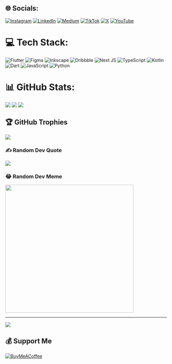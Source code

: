 ## 🌐 Socials:

[![Instagram](https://img.shields.io/badge/Instagram-%23E4405F.svg?logo=Instagram&logoColor=white)](https://instagram.com/fitriadyaa) [![LinkedIn](https://img.shields.io/badge/LinkedIn-%230077B5.svg?logo=linkedin&logoColor=white)](https://linkedin.com/in/fitriadyaa) [![Medium](https://img.shields.io/badge/Medium-12100E?logo=medium&logoColor=white)](https://medium.com/@@fitriadyaa) [![TikTok](https://img.shields.io/badge/TikTok-%23000000.svg?logo=TikTok&logoColor=white)](https://tiktok.com/@fitriadyaa) [![X](https://img.shields.io/badge/X-black.svg?logo=X&logoColor=white)](https://x.com/fitriadyaa) [![YouTube](https://img.shields.io/badge/YouTube-%23FF0000.svg?logo=YouTube&logoColor=white)](https://youtube.com/@fitriadyaa)

# 💻 Tech Stack:

![Flutter](https://img.shields.io/badge/Flutter-%2302569B.svg?style=for-the-badge&logo=Flutter&logoColor=white) ![Figma](https://img.shields.io/badge/figma-%23F24E1E.svg?style=for-the-badge&logo=figma&logoColor=white) ![Inkscape](https://img.shields.io/badge/Inkscape-e0e0e0?style=for-the-badge&logo=inkscape&logoColor=080A13) ![Dribbble](https://img.shields.io/badge/Dribbble-EA4C89?style=for-the-badge&logo=dribbble&logoColor=white) ![Next JS](https://img.shields.io/badge/Next-black?style=for-the-badge&logo=next.js&logoColor=white) ![TypeScript](https://img.shields.io/badge/typescript-%23007ACC.svg?style=for-the-badge&logo=typescript&logoColor=white) ![Kotlin](https://img.shields.io/badge/kotlin-%237F52FF.svg?style=for-the-badge&logo=kotlin&logoColor=white) ![Dart](https://img.shields.io/badge/dart-%230175C2.svg?style=for-the-badge&logo=dart&logoColor=white) ![JavaScript](https://img.shields.io/badge/javascript-%23323330.svg?style=for-the-badge&logo=javascript&logoColor=%23F7DF1E) ![Python](https://img.shields.io/badge/python-3670A0?style=for-the-badge&logo=python&logoColor=ffdd54)

# 📊 GitHub Stats:

![](https://github-readme-stats.vercel.app/api?username=fitriadyaa&theme=radical&hide_border=false&include_all_commits=true&count_private=true)
![](https://github-readme-streak-stats.herokuapp.com/?user=fitriadyaa&theme=radical&hide_border=false)
![](https://github-readme-stats.vercel.app/api/top-langs/?username=fitriadyaa&theme=radical&hide_border=false&include_all_commits=true&count_private=true&layout=compact)

## 🏆 GitHub Trophies

![](https://github-profile-trophy.vercel.app/?username=fitriadyaa&theme=radical&no-frame=false&no-bg=false&margin-w=4)

### ✍️ Random Dev Quote

![](https://quotes-github-readme.vercel.app/api?type=vetical&theme=radical)

### 😂 Random Dev Meme

<img src='https://randommeme-five.vercel.app/' style="height: 400px;"/>

---

[![](https://visitcount.itsvg.in/api?id=fitriadyaa&icon=0&color=6)](https://visitcount.itsvg.in)

## 💰 Support Me

[![BuyMeACoffee](https://img.shields.io/badge/Buy%20Me%20a%20Coffee-ffdd00?style=for-the-badge&logo=buy-me-a-coffee&logoColor=black)](https://buymeacoffee.com/fitriadyaa)

<!-- Proudly created with GPRM ( https://gprm.itsvg.in ) -->
